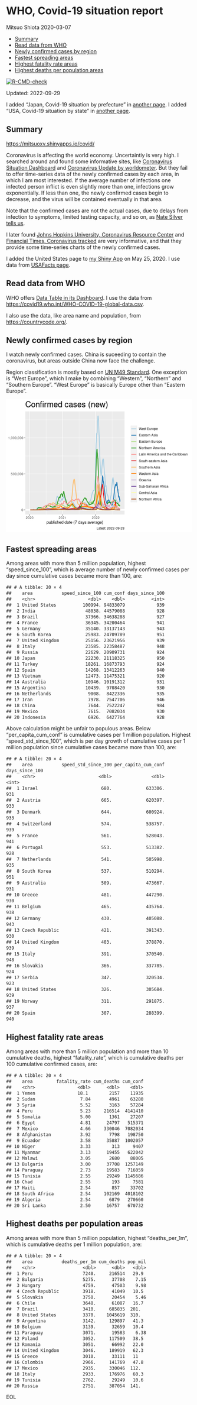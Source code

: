 WHO, Covid-19 situation report
================
Mitsuo Shiota
2020-03-07

-   <a href="#summary" id="toc-summary">Summary</a>
-   <a href="#read-data-from-who" id="toc-read-data-from-who">Read data from
    WHO</a>
-   <a href="#newly-confirmed-cases-by-region"
    id="toc-newly-confirmed-cases-by-region">Newly confirmed cases by
    region</a>
-   <a href="#fastest-spreading-areas"
    id="toc-fastest-spreading-areas">Fastest spreading areas</a>
-   <a href="#highest-fatality-rate-areas"
    id="toc-highest-fatality-rate-areas">Highest fatality rate areas</a>
-   <a href="#highest-deaths-per-population-areas"
    id="toc-highest-deaths-per-population-areas">Highest deaths per
    population areas</a>

<!-- badges: start -->

[![R-CMD-check](https://github.com/mitsuoxv/covid/actions/workflows/R-CMD-check.yaml/badge.svg)](https://github.com/mitsuoxv/covid/actions/workflows/R-CMD-check.yaml)
<!-- badges: end -->

Updated: 2022-09-29

I added “Japan, Covid-19 situation by prefecture” in [another
page](Japan.md). I added “USA, Covid-19 situation by state” in [another
page](USA.md).

## Summary

<https://mitsuoxv.shinyapps.io/covid/>

Coronavirus is affecting the world economy. Uncertaintiy is very high. I
searched around and found some informative sites, like [Coronavirus
Situation
Dashboard](https://who.maps.arcgis.com/apps/opsdashboard/index.html#/c88e37cfc43b4ed3baf977d77e4a0667)
and [Coronavirus Update by
worldometer](https://www.worldometers.info/coronavirus/). But they fail
to offer time-series data of the newly confirmed cases by each area, in
which I am most interested. If the average number of infections one
infected person inflict is even slightly more than one, infections grow
exponentially. If less than one, the newly confirmed cases begin to
decrease, and the virus will be contained eventually in that area.

Note that the confirmed cases are not the actual cases, due to delays
from infection to symptoms, limited testing capacity, and so on, as
[Nate Silver tells
us](https://fivethirtyeight.com/features/coronavirus-case-counts-are-meaningless/).

I later found [Johns Hopkins University, Coronavirus Resource
Center](https://coronavirus.jhu.edu/) and [Financial Times, Coronavirus
tracked](https://www.ft.com/content/a26fbf7e-48f8-11ea-aeb3-955839e06441)
are very informative, and that they provide some time-series charts of
the newly confirmed cases.

I added the United States page to [my Shiny
App](https://mitsuoxv.shinyapps.io/covid/) on May 25, 2020. I use data
from [USAFacts
page](https://usafacts.org/visualizations/coronavirus-covid-19-spread-map/).

## Read data from WHO

WHO offers [Data Table in its Dashboard](https://covid19.who.int/table).
I use the data from
<https://covid19.who.int/WHO-COVID-19-global-data.csv>.

I also use the data, like area name and population, from
<https://countrycode.org/>.

## Newly confirmed cases by region

I watch newly confirmed cases. China is suceeding to contain the
coronavirus, but areas outside China now face the challenge.

Region classification is mostly based on [UN M49
Standard](https://unstats.un.org/unsd/methodology/m49/). One exception
is “West Europe”, which I make by combining “Western”, “Northern” and
“Southern Europe”. “West Europe” is basically Europe other than “Eastern
Europe”.

![](README_files/figure-gfm/chart-1.png)<!-- -->

## Fastest spreading areas

Among areas with more than 5 million population, highest
“speed_since_100”, which is average number of newly confirmed cases per
day since cumulative cases became more than 100, are:

    ## # A tibble: 20 × 4
    ##    area           speed_since_100 cum_conf days_since_100
    ##    <chr>                    <dbl>    <dbl>          <int>
    ##  1 United States          100994. 94833079            939
    ##  2 India                   48038. 44579088            928
    ##  3 Brazil                  37366. 34638288            927
    ##  4 France                  36345. 34200464            941
    ##  5 Germany                 35140. 33137143            943
    ##  6 South Korea             25983. 24709789            951
    ##  7 United Kingdom          25156. 23621956            939
    ##  8 Italy                   23585. 22358487            948
    ##  9 Russia                  22629. 20909731            924
    ## 10 Japan                   22230. 21118325            950
    ## 11 Turkey                  18261. 16873793            924
    ## 12 Spain                   14268. 13412263            940
    ## 13 Vietnam                 12473. 11475321            920
    ## 14 Australia               10946. 10191312            931
    ## 15 Argentina               10439.  9708420            930
    ## 16 Netherlands              9008.  8422336            935
    ## 17 Iran                     7978.  7547706            946
    ## 18 China                    7644.  7522247            984
    ## 19 Mexico                   7615.  7082034            930
    ## 20 Indonesia                6926.  6427764            928

Above calculation might be unfair to populous areas. Below
“per_capita_cum_conf” is cumulative cases per 1 million population.
Highest “speed_std_since_100”, which is per day growth of cumulative
cases per 1 million population since cumulative cases became more than
100, are:

    ## # A tibble: 20 × 4
    ##    area           speed_std_since_100 per_capita_cum_conf days_since_100
    ##    <chr>                        <dbl>               <dbl>          <int>
    ##  1 Israel                        680.             633306.            931
    ##  2 Austria                       665.             620397.            933
    ##  3 Denmark                       644.             600924.            933
    ##  4 Switzerland                   574.             538757.            939
    ##  5 France                        561.             528043.            941
    ##  6 Portugal                      553.             513382.            928
    ##  7 Netherlands                   541.             505998.            935
    ##  8 South Korea                   537.             510294.            951
    ##  9 Australia                     509.             473667.            931
    ## 10 Greece                        481.             447290.            930
    ## 11 Belgium                       465.             435764.            938
    ## 12 Germany                       430.             405088.            943
    ## 13 Czech Republic                421.             391343.            930
    ## 14 United Kingdom                403.             378870.            939
    ## 15 Italy                         391.             370540.            948
    ## 16 Slovakia                      366.             337785.            924
    ## 17 Serbia                        347.             320534.            923
    ## 18 United States                 326.             305684.            939
    ## 19 Norway                        311.             291875.            937
    ## 20 Spain                         307.             288399.            940

## Highest fatality rate areas

Among areas with more than 5 million population and more than 10
cumulative deaths, highest “fatality_rate”, which is cumulative deaths
per 100 cumulative confirmed cases, are:

    ## # A tibble: 20 × 4
    ##    area         fatality_rate cum_deaths cum_conf
    ##    <chr>                <dbl>      <dbl>    <dbl>
    ##  1 Yemen                18.1        2157    11935
    ##  2 Sudan                 7.84       4961    63280
    ##  3 Syria                 5.52       3163    57284
    ##  4 Peru                  5.23     216514  4141410
    ##  5 Somalia               5.00       1361    27207
    ##  6 Egypt                 4.81      24797   515371
    ##  7 Mexico                4.66     330046  7082034
    ##  8 Afghanistan           3.92       7798   198750
    ##  9 Ecuador               3.58      35887  1002057
    ## 10 Niger                 3.33        313     9407
    ## 11 Myanmar               3.13      19455   622042
    ## 12 Malawi                3.05       2680    88005
    ## 13 Bulgaria              3.00      37708  1257149
    ## 14 Paraguay              2.73      19583   716059
    ## 15 Tunisia               2.55      29249  1145686
    ## 16 Chad                  2.55        193     7581
    ## 17 Haiti                 2.54        857    33702
    ## 18 South Africa          2.54     102169  4018102
    ## 19 Algeria               2.54       6879   270660
    ## 20 Sri Lanka             2.50      16757   670732

## Highest deaths per population areas

Among areas with more than 5 million population, highest
“deaths_per_1m”, which is cumulative deaths per 1 million population,
are:

    ## # A tibble: 20 × 4
    ##    area           deaths_per_1m cum_deaths pop_mil
    ##    <chr>                  <dbl>      <dbl>   <dbl>
    ##  1 Peru                   7240.     216514   29.9 
    ##  2 Bulgaria               5275.      37708    7.15
    ##  3 Hungary                4759.      47503    9.98
    ##  4 Czech Republic         3918.      41049   10.5 
    ##  5 Slovakia               3750.      20454    5.46
    ##  6 Chile                  3648.      61087   16.7 
    ##  7 Brazil                 3410.     685835  201.  
    ##  8 United States          3370.    1045619  310.  
    ##  9 Argentina              3142.     129897   41.3 
    ## 10 Belgium                3139.      32659   10.4 
    ## 11 Paraguay               3071.      19583    6.38
    ## 12 Poland                 3052.     117509   38.5 
    ## 13 Romania                3051.      66992   22.0 
    ## 14 United Kingdom         3046.     189919   62.3 
    ## 15 Greece                 3010.      33111   11   
    ## 16 Colombia               2966.     141769   47.8 
    ## 17 Mexico                 2935.     330046  112.  
    ## 18 Italy                  2933.     176976   60.3 
    ## 19 Tunisia                2762.      29249   10.6 
    ## 20 Russia                 2751.     387054  141.

EOL
